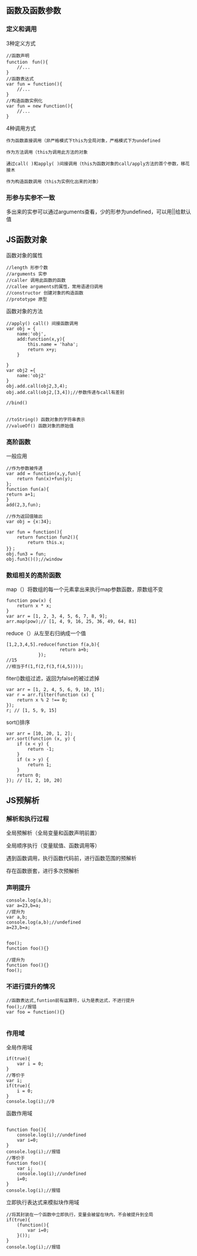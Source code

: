 ## 函数及函数参数
### 定义和调用

3种定义方式

```
//函数声明
function　fun(){
    //...
}
//函数表达式
var fun = function(){
    //...
}
//构造函数实例化
var fun = new Function(){
    //...
}
```
4种调用方式

```
作为函数直接调用（非严格模式下this为全局对象，严格模式下为undefined

作为方法调用（this为调用此方法的对象

通过call( )和apply( )间接调用（this为函数对象的call/apply方法的首个参数，移花接木

作为构造函数调用（this为实例化出来的对象）
```
### 形参与实参不一致



多出来的实参可以通过arguments查看，少的形参为undefined，可以用||给默认值

## JS函数对象
函数对象的属性

```
//length 形参个数
//arguments 实参
//caller 调用此函数的函数
//callee arguments的属性，常用语递归调用
//constructor 创建对象的构造函数
//prototype 原型

```
函数对象的方法

```
//apply() call() 间接函数调用
var obj = {
    name:'obj',
    add:function(x,y){
        this.name = 'haha';
        return x+y;
    }
    
}
var obj2 ={
    name:'obj2'
}
obj.add.call(obj2,3,4);
obj.add.call(obj2,[3,4]);//参数传递与call有差别

//bind()


//toString() 函数对象的字符串表示
//valueOf() 函数对象的原始值
```

### 高阶函数

一般应用

```
//作为参数被传递
var add = function(x,y,fun){
    return fun(x)+fun(y);
};
function fun(a){
return a+1;
}
add(2,3,fun);

//作为返回值输出
var obj = {x:34};

var fun = function(){
    return function fun2(){
        return this.x;
}}；
obj.fun3 = fun;
obj.fun3()();//window
```
### 数组相关的高阶函数
map（）将数组的每一个元素拿出来执行map参数函数，原数组不变

```
function pow(x) {
    return x * x;
}
var arr = [1, 2, 3, 4, 5, 6, 7, 8, 9];
arr.map(pow);// [1, 4, 9, 16, 25, 36, 49, 64, 81]
```
reduce（）从左至右归纳成一个值

```
[1,2,3,4,5].reduce(function f(a,b){
                    return a+b;
            });
//15
//相当于f(1,f(2,f(3,f(4,5))));
```
fiter()数组过滤，返回为false的被过滤掉

```
var arr = [1, 2, 4, 5, 6, 9, 10, 15];
var r = arr.filter(function (x) {
    return x % 2 !== 0;
});
r; // [1, 5, 9, 15]
```
sort()排序

```
var arr = [10, 20, 1, 2];
arr.sort(function (x, y) {
    if (x < y) {
        return -1;
    }
    if (x > y) {
        return 1;
    }
    return 0;
}); // [1, 2, 10, 20]
```
## JS预解析
### 解析和执行过程

全局预解析（全局变量和函数声明前置）

全局顺序执行（变量赋值、函数调用等）

遇到函数调用，执行函数代码前，进行函数范围的预解析

存在函数嵌套，进行多次预解析

### 声明提升

```
console.log(a,b);
var a=23,b=a;
//提升为
var a,b;
console.log(a,b);//undefined
a=23,b=a;


foo();
function foo(){}

//提升为
function foo(){}
foo();
```
### 不进行提升的情况

```
//函数表达式,funtion前有运算符，认为是表达式，不进行提升
foo();//报错
var foo = function(){}


```
### 作用域
全局作用域

```
if(true){
    var i = 0;
}
//等价于
var i;
if(true){
    i = 0;
}
console.log(i);//0
```
函数作用域

```

function foo(){
    console.log(i);//undefined
    var i=0;
}
console.log(i);//报错
//等价于
function foo(){
    var i;
    console.log(i);//undefined
    i=0;
}
console.log(i);//报错
```
立即执行表达式来模拟块作用域

```
//将其封装在一个函数中立即执行，变量会被留在块内，不会被提升到全局
if(true){
    (function(){
        var i=0;
    }());
}
console.log(i);//报错
```

































